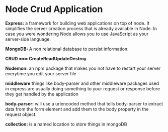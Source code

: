 # Node Crud Application

**Express:** a framework for building web applications on top of node. It simplifies the server creation process that is already available in Node. In case you were wondering Node allows you to use JavaScript as your server-side language.

**MongoDB:** A non relational database to persist information. 

**CRUD === CreateReadUpdateDestroy**

**Nodemon:**  an npm package that makes you not have to restart your server everytime you edit your server file

**middleware** things like body-parser and other middleware packages used in express are usually doing something to your request or response before they get handled by the application

**body-parser:** will use a urlencoded method that tells body-parser to extract data from the form element and add them to the body property in the request object.

**collection:** is a named location to store things in mongoDB